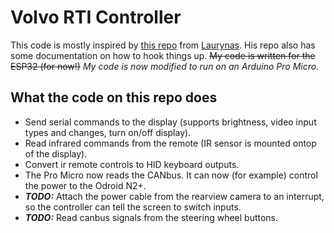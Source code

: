 # Volvo RTI Controller

This code is mostly inspired by [this repo](https://github.com/laurynas/volvo) from [Laurynas](https://github.com/laurynas/).
His repo also has some documentation on how to hook things up. ~~My code is written for the ESP32 (for now!)~~ 
*My code is now modified to run on an Arduino Pro Micro.*

## What the code on this repo does
- Send serial commands to the display (supports brightness, video input types and changes, turn on/off display).
- Read infrared commands from the remote (IR sensor is mounted ontop of the display).
- Convert ir remote controls to HID keyboard outputs.
- The Pro Micro now reads the CANbus. It can now (for example) control the power to the Odroid N2+.
- ***TODO:*** Attach the power cable from the rearview camera to an interrupt, so the controller can tell the screen to switch inputs.
- ***TODO:*** Read canbus signals from the steering wheel buttons.

